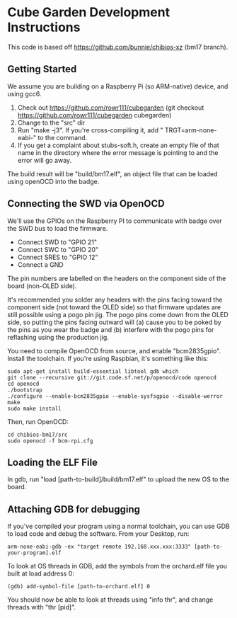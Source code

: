 # Cube Garden Development Instructions
This code is based off https://github.com/bunnie/chibios-xz (bm17 branch).

## Getting Started

We assume you are building on a Raspberry Pi (so ARM-native) device,
and using gcc6. 

1. Check out https://github.com/rowr111/cubegarden (git checkout https://github.com/rowr111/cubegarden cubegarden)
2. Change to the "src" dir
3. Run "make -j3".  If you're cross-compiling it, add " TRGT=arm-none-eabi-" to the command.
4. If you get a complaint about stubs-soft.h, create an empty file of that name in the directory where the error message is pointing to and the error will go away.

The build result will be "build/bm17.elf", an object file that can be
loaded using openOCD into the badge.

## Connecting the SWD via OpenOCD

We'll use the GPIOs on the Raspberry PI to communicate with badge over
the SWD bus to load the firmware.

* Connect SWD to "GPIO 21"
* Connect SWC to "GPIO 20"
* Connect SRES to "GPIO 12"
* Connect a GND

The pin numbers are labelled on the headers on the component side of the board (non-OLED side).

It's recommended you solder any headers with the pins facing toward the component side (not toward
the OLED side) so that firmware updates are still possible using a pogo pin jig. The pogo pins
come down from the OLED side, so putting the pins facing outward will (a) cause you to be poked
by the pins as you wear the badge and (b) interfere with the pogo pins for reflashing using the
production jig.

You need to compile OpenOCD from source, and enable "bcm2835gpio".  Install the toolchain.  If you're using Raspbian, it's something like this:

    sudo apt-get install build-essential libtool gdb which
    git clone --recursive git://git.code.sf.net/p/openocd/code openocd
    cd openocd
    ./bootstrap
    ./configure --enable-bcm2835gpio --enable-sysfsgpio --disable-werror
    make
    sudo make install

Then, run OpenOCD:

    cd chibios-bm17/src
    sudo openocd -f bcm-rpi.cfg

## Loading the ELF File

In gdb, run "load [path-to-build]/build/bm17.elf" to upload the new OS to the board.

## Attaching GDB for debugging

If you've compiled your program using a normal toolchain, you can use GDB to load code and debug the software.  From your Desktop, run:

    arm-none-eabi-gdb -ex "target remote 192.168.xxx.xxx:3333" [path-to-your-program].elf

To look at OS threads in GDB, add the symbols from the orchard.elf file you built at load address 0:

    (gdb) add-symbol-file [path-to-orchard.elf] 0

You should now be able to look at threads using "info thr", and change threads with "thr [pid]".
